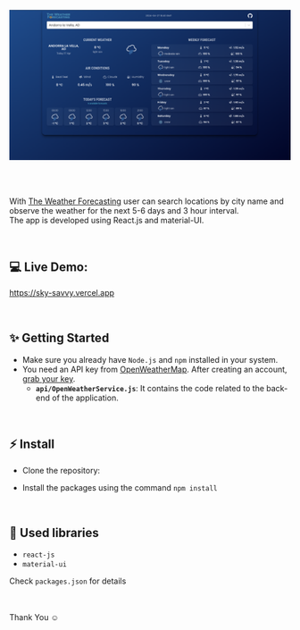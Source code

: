![Application screenshot](./public/screenshot.png)

<br/>
<br/>

With [The Weather Forecasting](https://sky-savvy.vercel.app) user can search locations by city name and observe the weather for the next 5-6 days and 3 hour interval.
<br />
The app is developed using React.js and material-UI.

<br/>

## 💻 Live Demo:

https://sky-savvy.vercel.app

<br/>

## ✨ Getting Started

- Make sure you already have `Node.js` and `npm` installed in your system.
- You need an API key from [OpenWeatherMap](https://openweathermap.org/). After creating an account, [grab your key](https://home.openweathermap.org/api_keys).
  - **`api/OpenWeatherService.js`**: It contains the code related to the back-end of the application.

<br/>

## ⚡ Install

- Clone the repository:

- Install the packages using the command `npm install`

<br/>

## 📙 Used libraries

- `react-js`
- `material-ui`

Check `packages.json` for details

<br/>
<br/>
Thank You ☺
